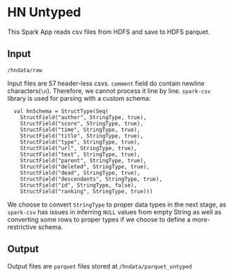 # HN Untyped

This Spark App reads csv files from HDFS and save to HDFS parquet. 

## Input

```
/hndata/raw
```

Input files are 57 header-less csvs. `comment` field do contain newline characters(`\n`). Therefore, we cannot process it line by line. `spark-csv` library is used for parsing with a custom schema:

```
  val hnSchema = StructType(Seq(
    StructField("author", StringType, true),
    StructField("score", StringType, true),
    StructField("time", StringType, true),
    StructField("title", StringType, true),
    StructField("type", StringType, true),
    StructField("url", StringType, true),
    StructField("text", StringType, true),
    StructField("parent", StringType, true),
    StructField("deleted", StringType, true),
    StructField("dead", StringType, true),
    StructField("descendants", StringType, true),
    StructField("id", StringType, false),
    StructField("ranking", StringType, true)))

```

We choose to convert `StringType` to proper data types in the next stage, as `spark-csv` has issues in inferring `NULL` values from empty String as well as converting some rows to proper types if we choose to define a more-restrictive schema. 


## Output

Output files are `parquet` files stored at `/hndata/parquet_untyped`
